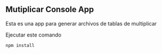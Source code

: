 


## Mutiplicar Console App

Esta es una app para generar archivos de tablas de multiplicar

Ejecutar este comando

```
npm install
```